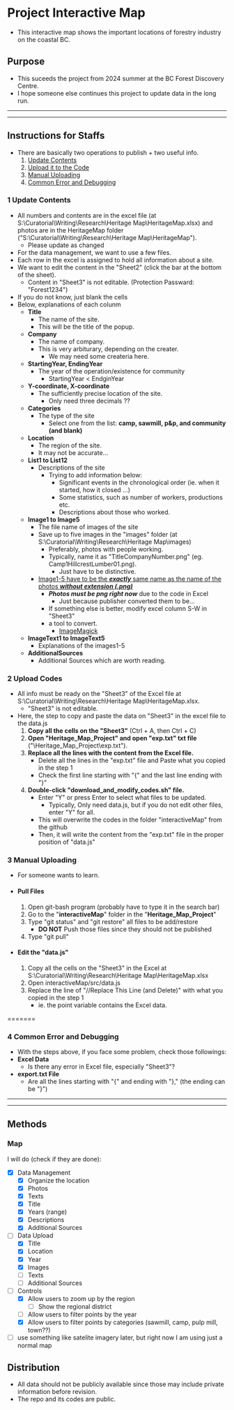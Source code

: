 # Project Interactive Map 

- This interactive map shows the important locations of forestry industry on the coastal BC. 


## Purpose
- This suceeds the project from 2024 summer at the BC Forest Discovery Centre.
- I hope someone else continues this project to update data in the long run.


___
___

## Instructions for Staffs
 - There are basically two operations to publish + two useful info.
    1. [Update Contents](#update-contents)
    2. [Upload it to the Code](#upload-codes)
    3. [Manual Uploading](#manual-uploading)
    4. [Common Error and Debugging](#common-error-and-debugging)

### 1 Update Contents<a name="update-contents"></a>
 - All numbers and contents are in the excel file (at S:\Curatorial\Writing\Research\Heritage Map\HeritageMap.xlsx) and photos are in the HeritageMap folder ("S:\Curatorial\Writing\Research\Heritage Map\HeritageMap").
    - Please update as changed
 - For the data management, we want to use a few files.
 - Each row in the excel is assigned to hold all information about a site.
 - We want to edit the content in the "Sheet2" (click the bar at the bottom of the sheet).
    - Content in "Sheet3" is not editable. (Protection Passward: "Forest1234")
 - If you do not know, just blank the cells
 - Below, explanations of each colunm
   - **Title**
     - The name of the site.
     - This will be the title of the popup.
   - **Company**
     - The name of company.
     - This is very arbiturary, depending on the creater.
       - We may need some createria here.  
   - **StartingYear, EndingYear**
     - The year of the operation/existence for community
       - StartingYear < EndginYear 
   - **Y-coordinate, X-coordinate**
     - The sufficiently precise location of the site.
       - Only need three decimals ??  
   - **Categories**
     - The type of the site
       - Select one from the list: **camp, sawmill, p&p, and community (and blank)**
   - **Location**
     - The region of the site.
     - It may not be accurate...
   - **List1 to List12**
     - Descriptions of the site
       - Trying to add information below:
         - Significant events in the chronological order (ie. when it started, how it closed ...)
         - Some statistics, such as number of workers, productions etc.
         - Descriptions about those who worked. 
   - **Image1 to Image5**
     - The file name of images of the site
     - Save up to five images in the "images" folder (at S:\Curatorial\Writing\Research\Heritage Map\images\)
       - Preferably, photos with people working.
       - Typically, name it as "TitleCompanyNumber.png" (eg. Camp1HillcrestLumber01.png).
         - Just have to be distinctive. 
     - <ins>Image1-5 have to be the ***exactly*** same name as the name of the photos ***without extension (.png)*** </ins>
       - ***Photos must be png right now*** due to the code in Excel
         - Just because publisher converted them to be...
       - If something else is better, modify excel column S-W in "Sheet3" 
       - a tool to convert.
         - [ImageMagick](https://imagemagick.org/index.php) 
   - **ImageText1 to ImageText5**
     - Explanations of the images1-5
   - **AdditionalSources**
     - Additional Sources which are worth reading.

### 2 Upload Codes <a name="upload-codes"></a>
 - All info must be ready on the "Sheet3" of the Excel file at S:\Curatorial\Writing\Research\Heritage Map\HeritageMap.xlsx.
    - "Sheet3" is not editable.
 - Here, the step to copy and paste the data on "Sheet3" in the excel file to the data.js
   1. **Copy all the cells on the "Sheet3"** (Ctrl + A, then Ctrl + C)
   2. **Open "Heritage_Map_Project" and open "exp.txt" txt file**  ("\Heritage_Map_Project\exp.txt").
   3. **Replace all the lines with the content from the Excel file.**
      - Delete all the lines in the "exp.txt" file and Paste what you copied in the step 1
      - Check the first line starting with "{" and the last line ending with "}"
   4. **Double-click "download_and_modify_codes.sh" file.**
      - Enter "Y" or press Enter to select what files to be updated. 
        - Typically, Only need data.js, but if you do not edit other files, enter "Y" for all.
      - This will overwrite the codes in the folder "interactiveMap" from the github 
      - Then, it will write the content from the "exp.txt" file in the proper position of "data.js"

### 3 Manual Uploading <a name="manual-uploading"></a>
 - For someone wants to learn.
 - #### Pull Files
   1. Open git-bash program (probably have to type it in the search bar)
   2. Go to the "**interactiveMap**" folder in the "**Heritage_Map_Project**" 
   3. Type "git status" and "git restore" all files to be add/restore
      - **DO NOT** Push those files since they should not be published
   5. Type "git pull"
     
 - #### Edit the "data.js"
   1. Copy all the cells on the "Sheet3" in the Excel at S:\Curatorial\Writing\Research\Heritage Map\HeritageMap.xlsx
   2. Open interactiveMap/src/data.js
   3. Replace the line of "//Replace This Line (and Delete)" with what you copied in the step 1
      - ie. the point variable contains the Excel data. 


=======
### 4 Common Error and Debugging <a name="common-error-and-debugging"></a>
 - With the steps above, if you face some problem, check those followings:
  - **Excel Data**
    - Is there any error in Excel file, especially "Sheet3"?
  - **export.txt File**
    - Are all the lines starting with "{" and ending with "}," (the ending can be "}") 

___
___


## Methods
 ### Map
  I will do (check if they are done):

- [x] Data Management
  - [x] Organize the location
  - [x] Photos
  - [x] Texts
  - [x] Title
  - [x] Years (range)
  - [x] Descriptions
  - [x] Additional Sources
- [ ] Data Upload
  - [x] Title
  - [x] Location
  - [x] Year
  - [x] Images
  - [ ] Texts
  - [ ] Additional Sources 
- [ ] Controls
  - [x] Allow users to zoom up by the region
    - [ ] Show the regional district   
  - [ ] Allow users to filter points by the year
  - [x] Allow users to filter points by categories (sawmill, camp, pulp mill, town??)
- [ ] use something like satelite imagery later, but right now I am using just a normal map
  
## Distribution
 - All data should not be publicly available since those may include private information before revision. 
 - The repo and its codes are public.
